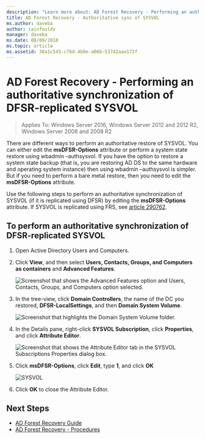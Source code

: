 ```yaml
---
description: "Learn more about: AD Forest Recovery - Performing an authoritative synchronization of DFSR-replicated SYSVOL"
title: AD Forest Recovery - Authoritative sync of SYSVOL
ms.author: daveba
author: iainfoulds
manager: daveba
ms.date: 08/09/2018
ms.topic: article
ms.assetid: 38a1c543-c76d-4b8e-a06b-53742aaa172f
---
```

# AD Forest Recovery - Performing an authoritative synchronization of DFSR-replicated SYSVOL

>Applies To: Windows Server 2016, Windows Server 2012 and 2012 R2, Windows Server 2008 and 2008 R2

There are different ways to perform an authoritative restore of SYSVOL. You can either edit the **msDFSR-Options** attribute or perform a system state restore using wbadmin –authsysvol. If you have the option to restore a system state backup (that is, you are restoring AD DS to the same hardware and operating system instance) then using wbadmin –authsysvol is simpler. But if you need to perform a bare metal restore, then you need to edit the **msDFSR-Options** attribute.

Use the following steps to perform an authoritative synchronization of SYSVOL (if it is replicated using DFSR) by editing the **msDFSR-Options** attribute. If SYSVOL is replicated using FRS, see [article 290762](/troubleshoot/windows-server/networking/use-burflags-to-reinitialize-frs).

## To perform an authoritative synchronization of DFSR-replicated SYSVOL

1. Open Active Directory Users and Computers.
2. Click **View**, and then select **Users, Contacts, Groups, and Computers as containers** and **Advanced Features**.

   ![Screenshot that shows the Advanced Features option and Users, Contacts, Groups, and Computers option selected.](media/AD-Forest-Recovery-Authoritative-Recovery-SYSVOL/sysvol1.png)

3. In the tree-view, click **Domain Controllers**, the name of the DC you restored, **DFSR-LocalSettings**, and then **Domain System Volume**.

   ![Screenshot that highlights the Domain System Volume folder.](media/AD-Forest-Recovery-Authoritative-Recovery-SYSVOL/sysvol2.png)

4. In the Details pane, right-click **SYSVOL Subscription**, click **Properties**, and click **Attribute Editor**.

   ![Screenshot that shows the Attribute Editor tab in the SYSVOL Subscriptions Properties dialog box.](media/AD-Forest-Recovery-Authoritative-Recovery-SYSVOL/sysvol3.png)

5. Click **msDFSR-Options**, click **Edit**, type **1**, and click **OK**

   ![SYSVOL](media/AD-Forest-Recovery-Authoritative-Recovery-SYSVOL/sysvol4.png)

6. Click **OK** to close the Attribute Editor.

## Next Steps

- [AD Forest Recovery Guide](AD-Forest-Recovery-Guide.md)
- [AD Forest Recovery - Procedures](AD-Forest-Recovery-Procedures.md)